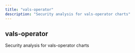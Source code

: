 ```yaml
---
title: "vals-operator"
description: "Security analysis for vals-operator charts"
---
```


## vals-operator

Security analysis for vals-operator charts
